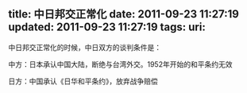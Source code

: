 title: 中日邦交正常化
date: 2011-09-23 11:27:19
updated: 2011-09-23 11:27:19
tags: 
uri: 
---

中日邦交正常化的时候，中日双方的谈判条件是：

中方：日本承认中国大陆，断绝与台湾外交。1952年开始的和平条约无效

日方：中国承认《日华和平条约》，放弃战争赔偿